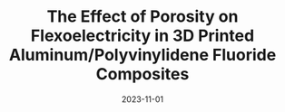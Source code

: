 ---
layout: default
title: "The Effect of Porosity on Flexoelectricity in 3D Printed Aluminum/Polyvinylidene Fluoride Composites"
authors: "Thomas A. Hafner, Metin Örnek, Diane N. Collard, Mark W. Paral, Steven F. Son"
publisher: "Journal of Applied Physics"
date: 2023-11-01
image: "/assets/images/effect_of_porosity_son/effect_of_porosity_cover.png"
type: "Academic Papers"
link: "https://pubs.aip.org/aip/jap/article-abstract/134/19/194105/2922082/The-effect-of-porosity-on-flexoelectricity-in-3D?redirectedFrom=fulltext"
--- 